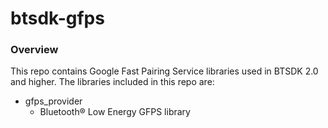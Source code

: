 # btsdk-gfps

### Overview

This repo contains Google Fast Pairing Service libraries used in BTSDK 2.0 and higher. The libraries included in this repo are:

* gfps_provider<br/>
    * Bluetooth&#174; Low Energy GFPS library<br/>
